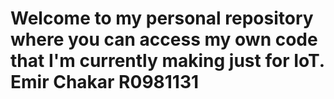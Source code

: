 # Welcome to my personal repository where you can access my own code that I'm currently making just for IoT. Emir Chakar R0981131  
